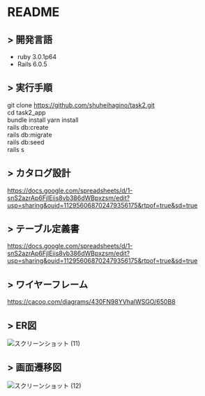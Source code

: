 # README



## > 開発言語  
* ruby 3.0.1p64  
* Rails 6.0.5

## > 実行手順  
git clone https://github.com/shuheihagino/task2.git  
cd task2_app  
bundle install
yarn install  
rails db:create  
rails db:migrate  
rails db:seed  
rails s  

## >  カタログ設計 
https://docs.google.com/spreadsheets/d/1-snS2azrAp6FjlEiis8vb386dWBpxzsm/edit?usp=sharing&ouid=112956068702479356175&rtpof=true&sd=true

## >  テーブル定義書
https://docs.google.com/spreadsheets/d/1-snS2azrAp6FjlEiis8vb386dWBpxzsm/edit?usp=sharing&ouid=112956068702479356175&rtpof=true&sd=true

## >  ワイヤーフレーム
https://cacoo.com/diagrams/430FN98YVhalWSGO/650B8

## >  ER図
![スクリーンショット (11)](https://user-images.githubusercontent.com/103012128/169788985-340d1e23-1f94-412b-b547-0c88c8d5e3d5.png)

## >  画面遷移図 
![スクリーンショット (12)](https://user-images.githubusercontent.com/103012128/169788994-04983700-bc0f-4f97-86c2-5daeec35deab.png)
